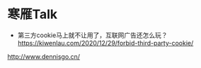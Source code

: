 # 寒雁Talk
* 第三方cookie马上就不让用了，互联网广告还怎么玩？
https://kiwenlau.com/2020/12/29/forbid-third-party-cookie/

http://www.dennisgo.cn/
